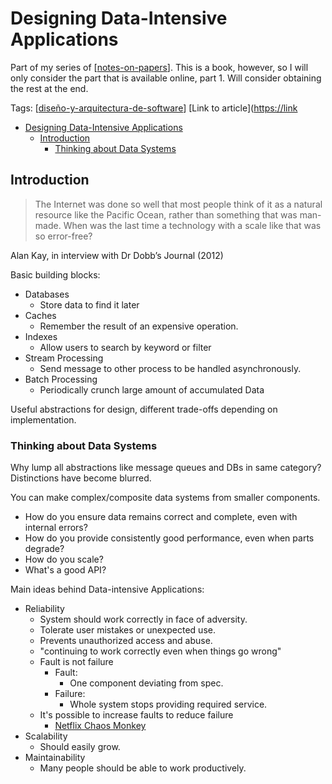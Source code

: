 # Designing Data-Intensive Applications

Part of my series of [[notes-on-papers]].
This is a book, however, so I will only consider the part that is available online, part 1. Will consider obtaining the rest at the end.

Tags: [[diseño-y-arquitectura-de-software]]
[Link to article]([https://link](https://www.oreilly.com/library/view/designing-data-intensive-applications/9781491903063/ch01.html)

- [Designing Data-Intensive Applications](#designing-data-intensive-applications)
  - [Introduction](#introduction)
    - [Thinking about Data Systems](#thinking-about-data-systems)

## Introduction

> The Internet was done so well that most people think of it as a natural resource like the Pacific Ocean, rather than something that was man-made. When was the last time a technology with a scale like that was so error-free?

Alan Kay, in interview with Dr Dobb’s Journal (2012)

Basic building blocks:

- Databases
  - Store data to find it later
- Caches
  - Remember the result of an expensive operation.
- Indexes
  - Allow users to search by keyword or filter
- Stream Processing
  - Send message to other process to be handled asynchronously.
- Batch Processing
  - Periodically crunch large amount of accumulated Data

Useful abstractions for design, different trade-offs depending on implementation.

### Thinking about Data Systems

Why lump all abstractions like message queues and DBs in same category? Distinctions have become blurred.

You can make complex/composite data systems from smaller components.

- How do you ensure data remains correct and complete, even with internal errors?
- How do you provide consistently good performance, even when parts degrade?
- How do you scale?
- What's a good API?

Main ideas behind Data-intensive Applications:

- Reliability
  - System should work correctly in face of adversity.
  - Tolerate user mistakes or unexpected use.
  - Prevents unauthorized access and abuse.
  - "continuing to work correctly even when things go wrong"
  - Fault is not failure
    - Fault:
      - One component deviating from spec.
    - Failure:
      - Whole system stops providing required service.
  - It's possible to increase faults to reduce failure
    -  [Netflix Chaos Monkey](https://netflixtechblog.com/the-netflix-simian-army-16e57fbab116)
- Scalability
  - Should easily grow.
- Maintainability
  - Many people should be able to work productively.

[//begin]: # "Autogenerated link references for markdown compatibility"
[notes-on-papers]: notes-on-papers "Notes on Papers"
[diseño-y-arquitectura-de-software]: School\7th-semester\diseño-y-arquitectura-de-software "Diseño Y Arquitectura De Software"
[//end]: # "Autogenerated link references"